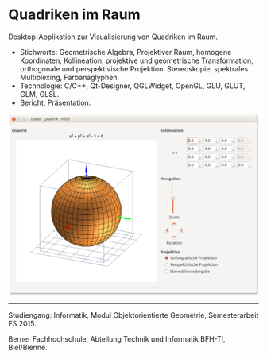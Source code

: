 # Quadriken im Raum
Desktop-Applikation zur Visualisierung von Quadriken im Raum.

- Stichworte: Geometrische Algebra, Projektiver Raum, homogene Koordinaten, Kollineation, projektive und geometrische Transformation, orthogonale und perspektivische Projektion, Stereoskopie, spektrales Multiplexing, Farbanaglyphen. 
- Technologie: C/C++, Qt-Designer, QGLWidget, OpenGL, GLU, GLUT, GLM, GLSL. 
- [Bericht](https://www.hashdoc.com/documents/466376/quadriken-im-raum-und-ihre-schnittbilder-an-ebenen-flachen), [Präsentation](https://speakerdeck.com/brugr9/quadriken-im-raum-und-ihre-schnittbilder-an-ebenen-flachen). 

![qir GUI](doc/qir_gui.png "qir GUI")

<hr>
Studiengang: Informatik, Modul Objektorientierte Geometrie, Semesterarbeit FS 2015. 

Berner Fachhochschule, Abteilung Technik und Informatik BFH-TI, Biel/Bienne.
